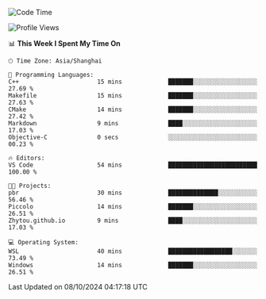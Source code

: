 <!--START_SECTION:waka-->
![Code Time](http://img.shields.io/badge/Code%20Time-2%2C033%20hrs%2047%20mins-blue)

![Profile Views](http://img.shields.io/badge/Profile%20Views-0-blue)

📊 **This Week I Spent My Time On** 

```text
🕑︎ Time Zone: Asia/Shanghai

💬 Programming Languages: 
C++                      15 mins             ███████░░░░░░░░░░░░░░░░░░   27.69 % 
Makefile                 15 mins             ███████░░░░░░░░░░░░░░░░░░   27.63 % 
CMake                    14 mins             ███████░░░░░░░░░░░░░░░░░░   27.42 % 
Markdown                 9 mins              ████░░░░░░░░░░░░░░░░░░░░░   17.03 % 
Objective-C              0 secs              ░░░░░░░░░░░░░░░░░░░░░░░░░   00.23 % 

🔥 Editors: 
VS Code                  54 mins             █████████████████████████   100.00 % 

🐱‍💻 Projects: 
pbr                      30 mins             ██████████████░░░░░░░░░░░   56.46 % 
Piccolo                  14 mins             ███████░░░░░░░░░░░░░░░░░░   26.51 % 
Zhytou.github.io         9 mins              ████░░░░░░░░░░░░░░░░░░░░░   17.03 % 

💻 Operating System: 
WSL                      40 mins             ██████████████████░░░░░░░   73.49 % 
Windows                  14 mins             ███████░░░░░░░░░░░░░░░░░░   26.51 % 
```


 Last Updated on 08/10/2024 04:17:18 UTC
<!--END_SECTION:waka-->